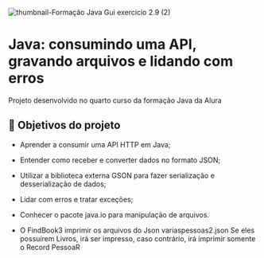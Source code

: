 ![thumbnail-Formação Java Gui exercicio 2.9 (2)](https://photos.app.goo.gl/14s1Z3LqESE5QjeJA)


# Java: consumindo uma API, gravando arquivos e lidando com erros

Projeto desenvolvido no quarto curso da formação Java da Alura


## 🔨 Objetivos do projeto

- Aprender a consumir uma API HTTP em Java;
- Entender como receber e converter dados no formato JSON; 
- Utilizar a biblioteca externa GSON para fazer serialização e desserialização de dados;
- Lidar com erros e tratar exceções;
- Conhecer o pacote java.io para manipulação de arquivos.

- O FindBook3 imprimir os arquivos do Json variaspessoas2.json
Se eles possuírem Livros, irá ser impresso, caso contrário, irá
imprimir somente o Record PessoaR
